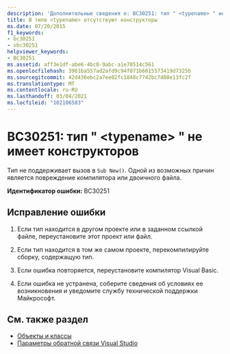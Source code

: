 ```yaml
---
description: 'Дополнительные сведения о: BC30251: тип " <typename> " не имеет конструкторов'
title: В типе <typename> отсутствуют конструкторы
ms.date: 07/20/2015
f1_keywords:
- bc30251
- vbc30251
helpviewer_keywords:
- BC30251
ms.assetid: aff3e1df-abe6-4bc0-9abc-a1e70514c561
ms.openlocfilehash: 3961ba557ad2afd9c94f071b6615573419d7325b
ms.sourcegitcommit: 42d436ebc2a7ee02fc1848c7742bc7d80e13fc2f
ms.translationtype: MT
ms.contentlocale: ru-RU
ms.lasthandoff: 03/04/2021
ms.locfileid: "102106583"
---
```

# <a name="bc30251-type-typename-has-no-constructors"></a>BC30251: тип " \<typename> " не имеет конструкторов

Тип не поддерживает вызов в `Sub New()`. Одной из возможных причин является повреждение компилятора или двоичного файла.

 **Идентификатор ошибки:** BC30251

## <a name="to-correct-this-error"></a>Исправление ошибки

1. Если тип находится в другом проекте или в заданном ссылкой файле, переустановите этот проект или файл.

2. Если тип находится в том же самом проекте, перекомпилируйте сборку, содержащую тип.

3. Если ошибка повторяется, переустановите компилятор Visual Basic.

4. Если ошибка не устранена, соберите сведения об условиях ее возникновения и уведомите службу технической поддержки Майкрософт.

## <a name="see-also"></a>См. также раздел

- [Объекты и классы](../../programming-guide/language-features/objects-and-classes/index.md)
- [Параметры обратной связи Visual Studio](/visualstudio/ide/feedback-options)
